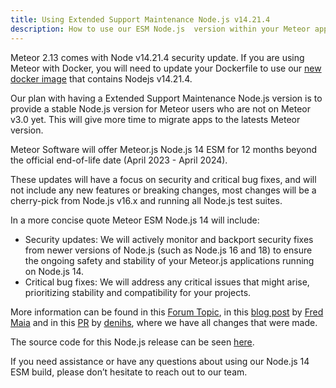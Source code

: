 ```yaml
---
title: Using Extended Support Maintenance Node.js v14.21.4
description: How to use our ESM Node.js  version within your Meteor app.
---
```


Meteor 2.13 comes with Node v14.21.4 security update. If you are using Meteor with Docker,
you will need to update your Dockerfile to use our [new docker image](https://hub.docker.com/r/meteor/node)
that contains Nodejs v14.21.4.


Our plan with having a Extended Support Maintenance Node.js version is to provide a stable Node.js version for Meteor
users who are not on Meteor v3.0 yet.
This will give more time to migrate apps to the latests Meteor version.

Meteor Software will offer Meteor.js Node.js 14 ESM for 12 months beyond the official end-of-life date (April 2023 - April 2024).

These updates will have a focus on security and critical bug fixes,
and will not include any new features or breaking changes,
most changes will be a cherry-pick from Node.js v16.x and running all Node.js test suites.

In a more concise quote Meteor ESM Node.js 14 will include:

- Security updates: We will actively monitor and backport security fixes from newer versions of Node.js (such as Node.js 16 and 18) to ensure the ongoing safety and stability of your Meteor.js applications running on Node.js 14.
- Critical bug fixes: We will address any critical issues that might arise, prioritizing stability and compatibility for your projects.


More information can be found in this [Forum Topic](https://forums.meteor.com/t/announcing-extended-support-maintenance-for-node-js-14/59811/11), in this [blog post](https://blog.meteor.com/announcing-extended-support-maintenance-for-node-js-14-f9e8381f8bb5) by [Fred Maia](https://github.com/fredmaiaarantes)
and in this [PR](https://github.com/meteor/node-v14-esm/pull/1) by [denihs](https://github.com/denihs), where we have all changes that were made.

The source code for this Node.js release can be seen [here](https://github.com/meteor/node-v14-esm).

If you need assistance or have any questions about using our Node.js 14 ESM build, please don’t hesitate to reach out to our team.
